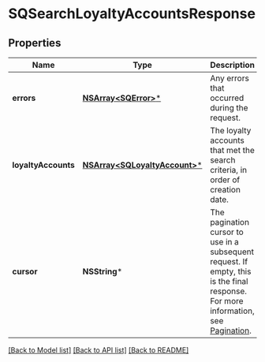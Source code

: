 # SQSearchLoyaltyAccountsResponse

## Properties
Name | Type | Description | Notes
------------ | ------------- | ------------- | -------------
**errors** | [**NSArray&lt;SQError&gt;***](SQError.md) | Any errors that occurred during the request. | [optional] 
**loyaltyAccounts** | [**NSArray&lt;SQLoyaltyAccount&gt;***](SQLoyaltyAccount.md) | The loyalty accounts that met the search criteria,   in order of creation date. | [optional] 
**cursor** | **NSString*** | The pagination cursor to use in a subsequent  request. If empty, this is the final response. For more information,  see [Pagination](https://developer.squareup.com/docs/build-basics/common-api-patterns/pagination). | [optional] 

[[Back to Model list]](../README.md#documentation-for-models) [[Back to API list]](../README.md#documentation-for-api-endpoints) [[Back to README]](../README.md)


